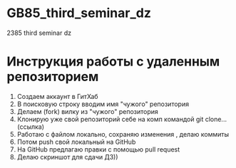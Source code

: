 # GB85_third_seminar_dz
2385 third seminar dz

# Инструкция работы с удаленным репозиторием

1. Создаем аккаунт в ГитХаб
2. В поисковую строку вводим имя "чужого" репозитория
3. Делаем (fork) вилку из "чужого" репозитория 
4. Клонирую уже свой репозиторий себе на комп командой git clone...(ссылка)
5. Работаю с файлом локально, сохраняю изменения , делаю коммиты 
6. Потом push свой локальный на GitHub
7. На GitHub предлагаю правки с помощью pull request
8. Делаю скриншот для сдачи ДЗ))